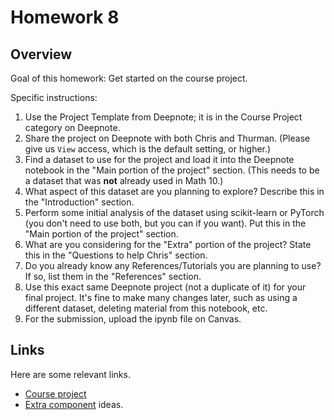 # Homework 8

## Overview
Goal of this homework: Get started on the course project.

Specific instructions:

1.  Use the Project Template from Deepnote; it is in the Course Project category on Deepnote.
1.  Share the project on Deepnote with both Chris and Thurman.  (Please give us `View` access, which is the default setting, or higher.)
1.  Find a dataset to use for the project and load it into the Deepnote notebook in the "Main portion of the project" section.  (This needs to be a dataset that was **not** already used in Math 10.)
1.  What aspect of this dataset are you planning to explore?  Describe this in the "Introduction" section.
1.  Perform some initial analysis of the dataset using scikit-learn or PyTorch (you don't need to use both, but you can if you want).  Put this in the "Main portion of the project" section.
1.  What are you considering for the "Extra" portion of the project?  State this in the "Questions to help Chris" section.
1.  Do you already know any References/Tutorials you are planning to use?  If so, list them in the "References" section.
1.  Use this exact same Deepnote project (not a duplicate of it) for your final project.  It's fine to make many changes later, such as using a different dataset, deleting material from this notebook, etc.
1.  For the submission, upload the ipynb file on Canvas.

## Links

Here are some relevant links.

* [Course project](../Proj/CourseProject.md)
* [Extra component](../Proj/ExtraTopics.md) ideas.

